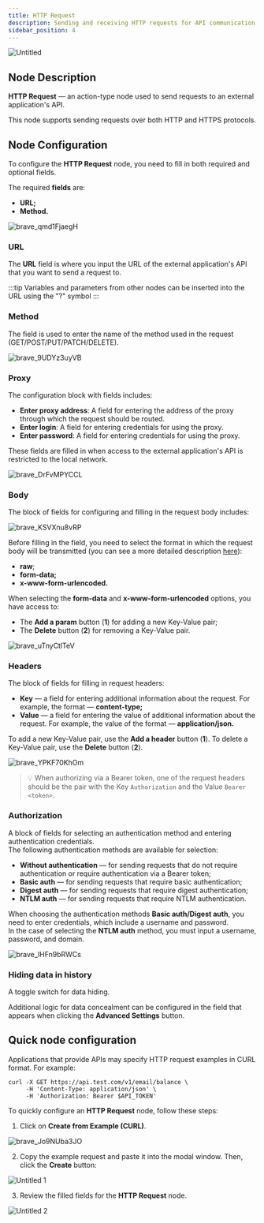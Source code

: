 ```yaml
---
title: HTTP Request
description: Sending and receiving HTTP requests for API communication
sidebar_position: 4
---
```



![Untitled](./http_request/untitled.png)

## **Node Description**

**HTTP Request** — an action-type node used to send requests to an external application's API.  

This node supports sending requests over both HTTP and HTTPS protocols.

## **Node Configuration**

To configure the **HTTP Request** node, you need to fill in both required and optional fields.  

The required **fields** are:

- **URL;**
- **Method.**

![brave_qmd1FjaegH](./http_request/brave_qmd1fjaegh.png)

### **URL**

The **URL** field is where you input the URL of the external application's API that you want to send a request to.  

:::tip
Variables and parameters from other nodes can be inserted into the URL using the "?" symbol
:::


### **Method**

The field is used to enter the name of the method used in the request (GET/POST/PUT/PATCH/DELETE).  

![brave_9UDYz3uyVB](./http_request/brave_9udyz3uyvb.png)

### **Proxy**

The configuration block with fields includes:

- **Enter proxy address**: A field for entering the address of the proxy through which the request should be routed.  
- **Enter login**: A field for entering credentials for using the proxy.  
- **Enter password**: A field for entering credentials for using the proxy.  

These fields are filled in when access to the external application's API is restricted to the local network.  

![brave_DrFvMPYCCL](./http_request/brave_drfvmpyccl.png)

### **Body**

The block of fields for configuring and filling in the request body includes:  

![brave_KSVXnu8vRP](./http_request/brave_ksvxnu8vrp.png)

Before filling in the field, you need to select the format in which the request body will be transmitted (you can see a more detailed description [here](https://developer.mozilla.org/ru/docs/Web/HTTP/Methods/POST)):

- **raw**;  
- **form-data;**  
- **x-www-form-urlencoded.**

When selecting the **form-data** and **x-www-form-urlencoded** options, you have access to:

- The **Add a param** button (**1**) for adding a new Key-Value pair;  
- The **Delete** button (**2**) for removing a Key-Value pair.  

![brave_uTnyCtlTeV](./http_request/brave_utnyctltev.png)

### **Headers**

The block of fields for filling in request headers: 

- **Key** — a field for entering additional information about the request. For example, the format — **content-type;**  
- **Value** — a field for entering the value of additional information about the request. For example, the value of the format — **application/json.**

To add a new Key-Value pair, use the **Add a header** button (**1**). To delete a Key-Value pair, use the **Delete** button (**2**).  

![brave_YPKF70KhOm](./http_request/brave_ypkf70khom.png)

> 💡 When authorizing via a Bearer token, one of the request headers should be the pair with the Key `Authorization` and the Value `Bearer <token>`.

### **Authorization**

A block of fields for selecting an authentication method and entering authentication credentials.  
The following authentication methods are available for selection:

- **Without authentication** — for sending requests that do not require authentication or require authentication via a Bearer token;  
- **Basic auth** — for sending requests that require basic authentication;  
- **Digest auth** — for sending requests that require digest authentication;  
- **NTLM auth** — for sending requests that require NTLM authentication.  

When choosing the authentication methods **Basic auth/Digest auth**, you need to enter credentials, which include a username and password.  
In the case of selecting the **NTLM auth** method, you must input a username, password, and domain.  

![brave_lHFn9bRWCs](./http_request/brave_lhfn9brwcs.png)

### **Hiding data in history**

A toggle switch for data hiding.  

Additional logic for data concealment can be configured in the field that appears when clicking the **Advanced Settings** button.

## **Quick node configuration**

Applications that provide APIs may specify HTTP request examples in CURL format. For example:  
```
curl -X GET https://api.test.com/v1/email/balance \
     -H 'Content-Type: application/json' \
     -H 'Authorization: Bearer $API_TOKEN'
```

To quickly configure an **HTTP Request** node, follow these steps:

1. Click on **Create from Example (CURL)**.

![brave\_Jo9NUba3JO](./http_request/brave_jo9nuba3jo.png)

2. Copy the example request and paste it into the modal window. Then, click the **Create** button:

![Untitled 1](./http_request/untitled_1.png)

3. Review the filled fields for the **HTTP Request** node.

![Untitled 2](./http_request/untitled_2.png)


